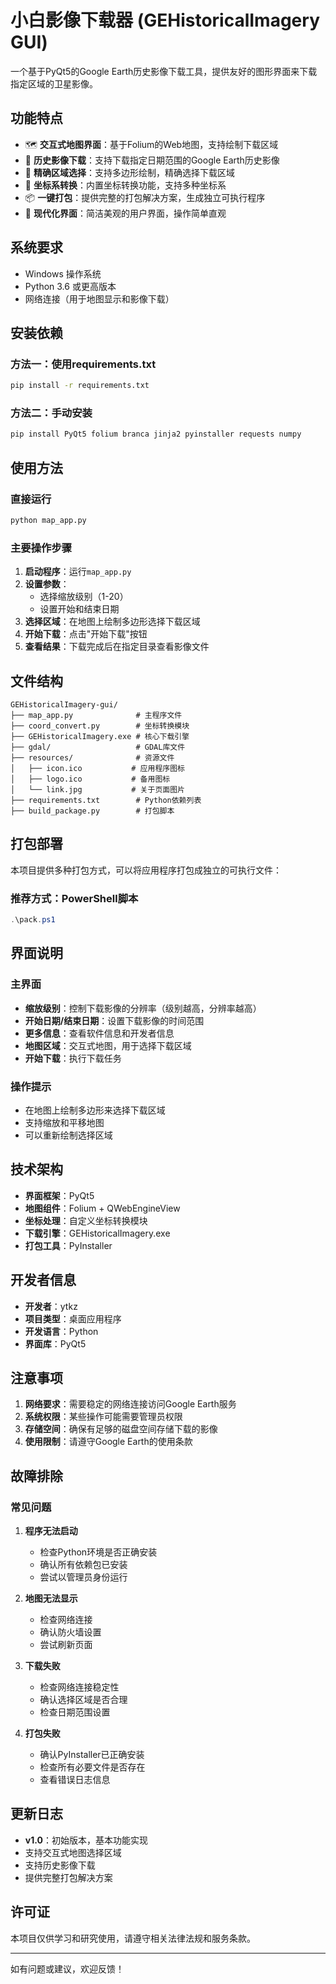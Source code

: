 # 小白影像下载器 (GEHistoricalImagery GUI)

一个基于PyQt5的Google Earth历史影像下载工具，提供友好的图形界面来下载指定区域的卫星影像。

## 功能特点

- 🗺️ **交互式地图界面**：基于Folium的Web地图，支持绘制下载区域
- 📅 **历史影像下载**：支持下载指定日期范围的Google Earth历史影像
- 🎯 **精确区域选择**：支持多边形绘制，精确选择下载区域
- 🔄 **坐标系转换**：内置坐标转换功能，支持多种坐标系
- 📦 **一键打包**：提供完整的打包解决方案，生成独立可执行程序
- 🎨 **现代化界面**：简洁美观的用户界面，操作简单直观

## 系统要求

- Windows 操作系统
- Python 3.6 或更高版本
- 网络连接（用于地图显示和影像下载）

## 安装依赖

### 方法一：使用requirements.txt
```bash
pip install -r requirements.txt
```

### 方法二：手动安装
```bash
pip install PyQt5 folium branca jinja2 pyinstaller requests numpy
```

## 使用方法

### 直接运行
```bash
python map_app.py
```

### 主要操作步骤

1. **启动程序**：运行`map_app.py`
2. **设置参数**：
   - 选择缩放级别（1-20）
   - 设置开始和结束日期
3. **选择区域**：在地图上绘制多边形选择下载区域
4. **开始下载**：点击"开始下载"按钮
5. **查看结果**：下载完成后在指定目录查看影像文件

## 文件结构

```
GEHistoricalImagery-gui/
├── map_app.py              # 主程序文件
├── coord_convert.py        # 坐标转换模块
├── GEHistoricalImagery.exe # 核心下载引擎
├── gdal/                   # GDAL库文件
├── resources/              # 资源文件
│   ├── icon.ico           # 应用程序图标
│   ├── logo.ico           # 备用图标
│   └── link.jpg           # 关于页面图片
├── requirements.txt        # Python依赖列表
├── build_package.py        # 打包脚本
```

## 打包部署

本项目提供多种打包方式，可以将应用程序打包成独立的可执行文件：

### 推荐方式：PowerShell脚本
```powershell
.\pack.ps1
```

## 界面说明

### 主界面
- **缩放级别**：控制下载影像的分辨率（级别越高，分辨率越高）
- **开始日期/结束日期**：设置下载影像的时间范围
- **更多信息**：查看软件信息和开发者信息
- **地图区域**：交互式地图，用于选择下载区域
- **开始下载**：执行下载任务

### 操作提示
- 在地图上绘制多边形来选择下载区域
- 支持缩放和平移地图
- 可以重新绘制选择区域

## 技术架构

- **界面框架**：PyQt5
- **地图组件**：Folium + QWebEngineView
- **坐标处理**：自定义坐标转换模块
- **下载引擎**：GEHistoricalImagery.exe
- **打包工具**：PyInstaller

## 开发者信息

- **开发者**：ytkz
- **项目类型**：桌面应用程序
- **开发语言**：Python
- **界面库**：PyQt5

## 注意事项

1. **网络要求**：需要稳定的网络连接访问Google Earth服务
2. **系统权限**：某些操作可能需要管理员权限
3. **存储空间**：确保有足够的磁盘空间存储下载的影像
4. **使用限制**：请遵守Google Earth的使用条款

## 故障排除

### 常见问题

1. **程序无法启动**
   - 检查Python环境是否正确安装
   - 确认所有依赖包已安装
   - 尝试以管理员身份运行

2. **地图无法显示**
   - 检查网络连接
   - 确认防火墙设置
   - 尝试刷新页面

3. **下载失败**
   - 检查网络连接稳定性
   - 确认选择区域是否合理
   - 检查日期范围设置

4. **打包失败**
   - 确认PyInstaller已正确安装
   - 检查所有必要文件是否存在
   - 查看错误日志信息

## 更新日志

- **v1.0**：初始版本，基本功能实现
- 支持交互式地图选择区域
- 支持历史影像下载
- 提供完整打包解决方案

## 许可证

本项目仅供学习和研究使用，请遵守相关法律法规和服务条款。

---

如有问题或建议，欢迎反馈！